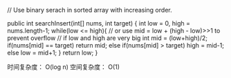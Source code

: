 // Use binary serach in sorted array with increasing order.

public int searchInsert(int[] nums, int target) {
    int low = 0, high = nums.length-1;
    while(low <= high){
        // or use mid = low + (high - low)>>1 to prevent overflow 
        // if low and high are very big
        int mid = (low+high)/2; 
        if(nums[mid] == target) return mid;
        else if(nums[mid] > target) high = mid-1;
        else low = mid+1;
    }
    return low;
}

时间复杂度： O(log n)
空间复杂度： O(1)
